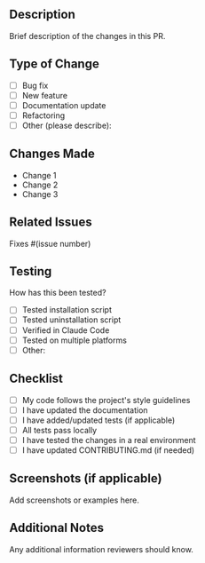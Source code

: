 ## Description
Brief description of the changes in this PR.

## Type of Change
- [ ] Bug fix
- [ ] New feature
- [ ] Documentation update
- [ ] Refactoring
- [ ] Other (please describe):

## Changes Made
- Change 1
- Change 2
- Change 3

## Related Issues
Fixes #(issue number)

## Testing
How has this been tested?
- [ ] Tested installation script
- [ ] Tested uninstallation script
- [ ] Verified in Claude Code
- [ ] Tested on multiple platforms
- [ ] Other:

## Checklist
- [ ] My code follows the project's style guidelines
- [ ] I have updated the documentation
- [ ] I have added/updated tests (if applicable)
- [ ] All tests pass locally
- [ ] I have tested the changes in a real environment
- [ ] I have updated CONTRIBUTING.md (if needed)

## Screenshots (if applicable)
Add screenshots or examples here.

## Additional Notes
Any additional information reviewers should know.
